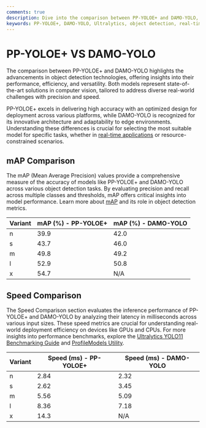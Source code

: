 ```yaml
---
comments: true
description: Dive into the comparison between PP-YOLOE+ and DAMO-YOLO, two cutting-edge object detection models. Explore their performance metrics, speed-accuracy trade-offs, and suitability for real-time AI, edge AI, and computer vision applications. Gain insights into which model excels in specific scenarios and how they contribute to advancements in the AI landscape.
keywords: PP-YOLOE+, DAMO-YOLO, Ultralytics, object detection, real-time AI, edge AI, computer vision, AI models, performance comparison
---
```


# PP-YOLOE+ VS DAMO-YOLO

The comparison between PP-YOLOE+ and DAMO-YOLO highlights the advancements in object detection technologies, offering insights into their performance, efficiency, and versatility. Both models represent state-of-the-art solutions in computer vision, tailored to address diverse real-world challenges with precision and speed.

PP-YOLOE+ excels in delivering high accuracy with an optimized design for deployment across various platforms, while DAMO-YOLO is recognized for its innovative architecture and adaptability to edge environments. Understanding these differences is crucial for selecting the most suitable model for specific tasks, whether in [real-time applications](https://www.ultralytics.com/blog/measuring-ai-performance-to-weigh-the-impact-of-your-innovations) or resource-constrained scenarios.

## mAP Comparison

The mAP (Mean Average Precision) values provide a comprehensive measure of the accuracy of models like PP-YOLOE+ and DAMO-YOLO across various object detection tasks. By evaluating precision and recall across multiple classes and thresholds, mAP offers critical insights into model performance. Learn more about [mAP](https://www.ultralytics.com/glossary/mean-average-precision-map) and its role in object detection metrics.

| Variant | mAP (%) - PP-YOLOE+ | mAP (%) - DAMO-YOLO |
| ------- | ------------------- | ------------------- |
| n       | 39.9                | 42.0                |
| s       | 43.7                | 46.0                |
| m       | 49.8                | 49.2                |
| l       | 52.9                | 50.8                |
| x       | 54.7                | N/A                 |

## Speed Comparison

The Speed Comparison section evaluates the inference performance of PP-YOLOE+ and DAMO-YOLO by analyzing their latency in milliseconds across various input sizes. These speed metrics are crucial for understanding real-world deployment efficiency on devices like GPUs and CPUs. For more insights into performance benchmarks, explore the [Ultralytics YOLO11 Benchmarking Guide](https://docs.ultralytics.com/modes/benchmark/) and [ProfileModels Utility](https://docs.ultralytics.com/reference/utils/benchmarks/).

| Variant | Speed (ms) - PP-YOLOE+ | Speed (ms) - DAMO-YOLO |
| ------- | ---------------------- | ---------------------- |
| n       | 2.84                   | 2.32                   |
| s       | 2.62                   | 3.45                   |
| m       | 5.56                   | 5.09                   |
| l       | 8.36                   | 7.18                   |
| x       | 14.3                   | N/A                    |
